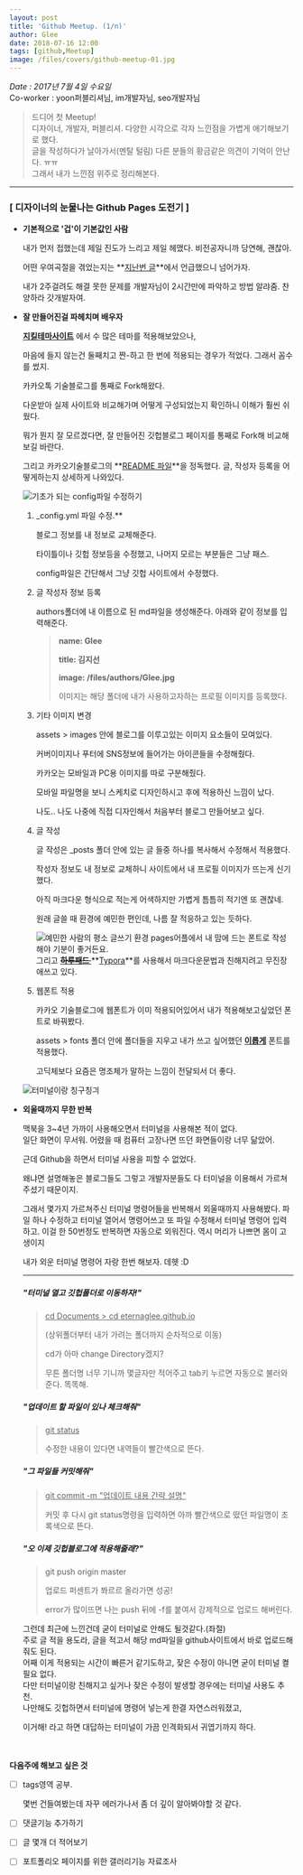 ```yaml
---
layout: post
title: 'Github Meetup. (1/n)'
author: Glee
date: 2018-07-16 12:00
tags: [github,Meetup]
image: /files/covers/github-meetup-01.jpg
---
```


*Date : 2017년 7월 4일 수요일*  
Co-worker   : yoon퍼블리셔님, im개발자님, seo개발자님  


> 드디어 첫 Meetup!  
> 디자이너, 개발자, 퍼블리셔. 다양한 시각으로 각자 느낀점을 가볍게 애기해보기로 했다.  
> 글을 작성하다가 날아가서(멘탈 털림) 다른 분들의 황금같은 의견이 기억이 안난다. ㅠㅠ  
> 그래서 내가 느낀점 위주로 정리해본다.  

- - -

### [ 디자이너의 눈물나는 Github Pages 도전기 ]

- **기본적으로 '겁'이 기본값인 사람**

  내가 먼저 접했는데 제일 진도가 느리고 제일 헤맸다. 비전공자니까 당연해, 괜찮아.

  어떤 우여곡절을 겪었는지는 **[지난번 글](https://eternalglee.github.io/2018/07/10/start_github/)**에서 언급했으니 넘어가자.  

  내가 2주걸려도 해결 못한 문제를 개발자님이 2시간만에 파악하고 방법 알랴줌.  찬양하라 갓개발자여.  

  

- **잘 만들어진걸 파헤치며 배우자**

  **[지킬테마사이트](https://jekyllthemes.org/)** 에서 수 많은 테마를 적용해보았으나,

  마음에 들지 않는건 둘째치고 짠-하고 한 번에 적용되는 경우가 적었다. 그래서 꼼수를 썼지.  

  카카오톡 기술블로그를 통째로 Fork해왔다.

  다운받아 실제 사이트와 비교해가며 어떻게 구성되었는지 확인하니 이해가 훨씬 쉬웠다.  

  뭐가 뭔지 잘 모르겠다면, 잘 만들어진 깃헙블로그 페이지를 통째로 Fork해 비교해보길 바란다.

  그리고 카카오기술블로그의 **[README 파일](https://github.com/kakao/kakao.github.io/blob/master/README.md)**을 정독했다. 글, 작성자 등록을 어떻게하는지 상세하게 나와있다.  
  

  ![기초가 되는 config파일 수정하기](/files/config-edit.png)
  

  1. _config.yml 파일 수정.**  

     블로그 정보를 내 정보로 교체해준다.  

     타이틀이나 깃헙 정보등을 수정했고, 나머지 모르는 부분들은 그냥 패스. 

     config파일은 간단해서 그냥 깃헙 사이트에서 수정했다.  

  2. 글 작성자 정보 등록

     authors폴더에 내 이름으로 된 md파일을 생성해준다. 아래와 같이 정보를 입력해준다.  

     > **name: Glee**
     >
     > **title: 김지선** 
     >
     > **image: /files/authors/Glee.jpg**
     >
     > 이미지는 해당 폴더에 내가 사용하고자하는 프로필 이미지를 등록했다.

  3. 기타 이미지 변경

     assets > images 안에 블로그를 이루고있는 이미지 요소들이 모여있다. 

     커버이미지나 푸터에 SNS정보에 들어가는 아이콘들을 수정해줬다. 

     카카오는 모바일과 PC용 이미지를 따로 구분해줬다.

     모바일 파일명을 보니 스케치로 디자인하시고 후에 적용하신 느낌이 났다. 

     나도.. 나도 나중에 직접 디자인해서 처음부터 블로그 만들어보고 싶다.  

  4. 글 작성

     글 작성은 _posts 폴더 안에 있는 글 들중 하나를 복사해서 수정해서 적용했다.

     작성자 정보도 내 정보로 교체하니 사이트에서 내 프로필 이미지가 뜨는게 신기했다.

     아직 마크다운 형식으로 적는게 어색하지만 가볍게 틈틈히 적기엔 또 괜찮네.

     원래 글쓸 때 환경에 예민한 편인데, 나름 잘 적응하고 있는 듯하다.  

     

       ![예민한 사람의 평소 글쓰기 환경](/files/write-in-pages.png)
       pages어플에서 내 맘에 드는 폰트로 작성해야 기분이 좋거든요.  
        그리고 ~~**[하루패드 ](http://pad.haroopress.com/page.html)**~~ **[Typora](https://www.typora.io/)**를 사용해서 마크다운문법과 친해지려고 무진장 애쓰고 있다. 

  5. 웹폰트 적용

     카카오 기술블로그에 웹폰트가 이미 적용되어있어서 내가 적용해보고싶었던 폰트로 바꿔봤다.

     assets > fonts 폴더 안에 폴더들을 지우고 내가 쓰고 싶어했던 **[이롭게](http://font.iropke.com/batang/)** 폰트를 적용했다.

     고딕체보다 요즘은 명조체가 말하는 느낌이 전달되서 더 좋다.  

     
        

   ![터미널이랑 칭구칭긔](/files/my-terminal.gif)
  

- **외울때까지 무한 반복**

  맥북을 3~4년 가까이 사용해오면서 터미널을 사용해본 적이 없다.  
  일단 화면이 무서워. 어렸을 때 컴퓨터 고장나면 뜨던 화면들이랑 너무 닮았어.

  근데 Github을 하면서 터미널 사용을 피할 수 없었다.

  왜냐면 설명해놓은 블로그들도 그렇고 개발자분들도 다 터미널을 이용해서 가르쳐주셨기 때문이지.  

  그래서 몇가지 가르쳐주신 터미널 명령어들을 반복해서 외울때까지 사용해봤다.
  파일 하나 수정하고 터미널 열어서 명령어쓰고 또 파일 수정해서 터미널 명령어 입력하고. 
  이걸 한 50번정도 반복하면 자동으로 외워진다. 역시 머리가 나쁘면 몸이 고생이지

  내가 외운 터미널 명령어 자랑 한번 해보자. 데헷 :D

  ---

  ##### "터미널 열고 깃헙폴더로 이동하자!"

  > <u>cd Documents > cd eternaglee.github.io</u>
  >
  > (상위폴더부터 내가 가려는 폴더까지 순차적으로 이동)
  >
  > cd가 아마 change Directory겠지?
  >
  > 무튼 폴더명 너무 기니까 몇글자만 적어주고 tab키 누르면 자동으로 불러와준다. 똑똑해.

  

  ##### "업데이트 할 파일이 있나 체크해줘"

  > <u>git status</u>
  >
  > 수정한 내용이 있다면 내역들이 빨간색으로 뜬다.  

  

  ##### "그 파일들 커밋해줘"

  >  <u>git commit -m "업데이트 내용 간략 설명"</u> 
  >
  > 커밋 후 다시 git status명령을 입력하면 아까 빨간색으로 떴던 파일명이 초록색으로 뜬다.  

  

  ##### "오 이제 깃헙블로그에 적용해줄래?"

  > git push origin master
  >
  > 업로드 퍼센트가 쫘르르 올라가면 성공!
  >
  > error가 많이뜨면 나는 push 뒤에 -f를 붙여서 강제적으로 업로드 해버린다.  

    그런데 최근에 느낀건데 굳이 터미널로 안해도 될것같다.(좌절)  
    주로 글 적을 용도라, 글을 적고서 해당 md파일을 github사이트에서 바로 업로드해줘도 된다.  
    어째 이게 적용되는 시간이 빠른거 같기도하고, 잦은 수정이 아니면 굳이 터미널 켤 필요 없다.  
    다만 터미널이랑 친해지고 싶거나 잦은 수정이 발생할 경우에는 터미널 사용도 추천.  
    나만해도 깃헙하면서 터미널에 명령어 넣는게 한결 자연스러워졌고,

     이거해! 라고 하면 대답하는 터미널이 가끔 인격화되서 귀엽기까지 하다.  


​    
​    
  **다음주에 해보고 싶은 것**  
  - [ ] tags영역 공부.

     몇번 건들여봤는데 자꾸 에러가나서 좀 더 깊이 알아봐야할 것 같다.  

  - [ ] 댓글기능 추가하기 

  - [ ] 글 몇개 더 적어보기  

  - [ ] 포트폴리오 페이지를 위한 갤러리기능 자료조사  


